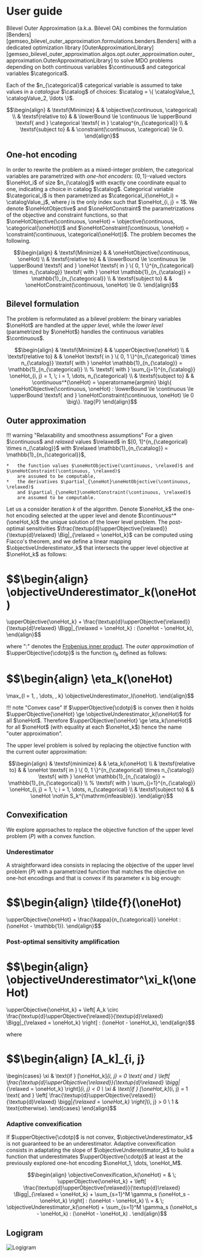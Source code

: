<!--
Copyright 2021 IRT Saint Exupéry, https://www.irt-saintexupery.com

This work is licensed under the Creative Commons Attribution-ShareAlike 4.0
International License. To view a copy of this license, visit
http://creativecommons.org/licenses/by-sa/4.0/ or send a letter to Creative
Commons, PO Box 1866, Mountain View, CA 94042, USA.
-->
# User guide

Bilevel Outer Approximation (a.k.a. Bilevel OA)
combines the formulation
[Benders][gemseo_bilevel_outer_approximation.formulations.benders.Benders]
with a dedicated optimization library
[OuterApproximationLibrary][gemseo_bilevel_outer_approximation.algos.opt.outer_approximation.outer_approximation.OuterApproximationLibrary]
to solve MDO problems depending on both continuous variables $\continuous$ and categorical variables $\categorical$.

Each of the $n_{\categorical}$ categorical variable is assumed to take values in a *catalogue* $\catalog$ of choices:
$\catalog = \{ \catalogValue_1, \catalogValue_2, \ldots \}$.

$$\begin{align}
& \textsf{Minimize}    & & \objective(\continuous, \categorical) \\
& \textsf{relative to} & & \lowerBound \le \continuous \le \upperBound \textsf{ and } \categorical \textsf{ in } \catalog^{n_{\categorical}} \\
& \textsf{subject to}  & & \constraint(\continuous, \categorical) \le 0.
\end{align}$$

## One-hot encoding

In order to rewrite the problem as a mixed-integer problem,
the categorical variables are parametrized with *one-hot encoders*:
$\{0, 1\}$-valued vectors $\oneHot_i$ of size $n_{\catalog}$ with exactly one coordinate equal to one,
indicating a choice in catalog $\catalog$.
Categorical variable $\categorical_i$ is then parametrized as $\categorical_i(\oneHot_i) = \catalogValue_j$,
where $j$ is the only index such that $\oneHot_{i, j} = 1$.
We denote $\oneHotObjective$ and $\oneHotConstraint$ the parametrizations of the objective and constraint functions,
so that $\oneHotObjective(\continuous, \oneHot) = \objective(\continuous, \categorical(\oneHot))$ and $\oneHotConstraint(\continuous, \oneHot) = \constraint(\continuous, \categorical(\oneHot))$.
The problem becomes the following.

$$\begin{align}
& \textsf{Minimize}    & & \oneHotObjective(\continuous, \oneHot) \\
& \textsf{relative to} & & \lowerBound \le \continuous \le \upperBound \textsf{ and }
                           \oneHot \textsf{ in } \{ 0, 1 \}^{n_{\categorical} \times n_{\catalog}}
                           \textsf{ with } \oneHot \mathbb{1}_{n_{\catalog}} = \mathbb{1}_{n_{\categorical}} \\
& \textsf{subject to}  & & \oneHotConstraint(\continuous, \oneHot) \le 0.
\end{align}$$

## Bilevel formulation

The problem is reformulated as a bilevel problem:
the binary variables $\oneHot$ are handled at the *upper level*,
while the *lower level* (parametrized by $\oneHot$) handles the continuous variables $\continuous$.

$$\begin{align}
& \textsf{Minimize}    & & \upperObjective{\oneHot} \\
& \textsf{relative to} & & \oneHot \textsf{ in } \{ 0, 1 \}^{n_{\categorical} \times n_{\catalog}}
                           \textsf{ with } \oneHot \mathbb{1}_{n_{\catalog}} = \mathbb{1}_{n_{\categorical}} \\
%                           \textsf{ with } \sum_{j=1}^{n_{\catalog}} \oneHot_{i, j} = 1, \; i = 1, \dots, n_{\categorical} \\
& \textsf{subject to}  & & \continuous^*(\oneHot) = \operatorname{argmin}
                           \big\{ \oneHotObjective(\continuous, \oneHot) : \lowerBound \le \continuous \le \upperBound \textsf{ and } \oneHotConstraint(\continuous, \oneHot) \le 0 \big\}.
\tag{P}
\end{align}$$

<!-- $$\begin{align}
& \textsf{Minimize}    & & \objective(\continuous^*, \categorical) \\
& \textsf{relative to} & & \categorical \textsf{ in } \catalog^{n_{\categorical}} \\
& \textsf{subject to}  & & \continuous^* \in \operatorname{argmin}\{ \objective(\continuous, \categorical) : \lowerBound \le \continuous \le \upperBound \textsf{ and } \constraint(\continuous, \categorical) \le 0 \}.
\end{align}$$ -->

## Outer approximation

!!! warning "Relaxability and smoothness assumptions"
    For a given $\continuous$ and *relaxed* values $\relaxed$ in $[0, 1]^{n_{\categorical} \times n_{\catalog}}$
    with $\relaxed \mathbb{1}_{n_{\catalog}} = \mathbb{1}_{n_{\categorical}}$,

    *   the function values $\oneHotObjective(\continuous, \relaxed)$ and $\oneHotConstraint(\continuous, \relaxed)$
        are assumed to be computable,
    *   the derivatives $\partial_{\oneHot}\oneHotObjective(\continuous, \relaxed)$
        and $\partial_{\oneHot}\oneHotConstraint(\continuous, \relaxed)$
        are assumed to be computable.

Let us a consider iteration $k$ of the algorithm.
Denote $\oneHot_k$ the one-hot encoding selected at the upper level
and denote $\continuous^*(\oneHot_k)$ the unique solution of the lower level problem.
The post-optimal sensitivities
$\frac{\textup{d}\upperObjective{\relaxed}}{\textup{d}\relaxed}
\Big|_{\relaxed = \oneHot_k}$
can be computed using Fiacco's theorem,
and we define a linear mapping $\objectiveUnderestimator_k$ that intersects the upper level objective
at $\oneHot_k$ as follows:

$$\begin{align}
\objectiveUnderestimator_k(\oneHot)
=
\upperObjective{\oneHot_k}
+
\frac{\textup{d}\upperObjective{\relaxed}}{\textup{d}\relaxed}
\Bigg|_{\relaxed = \oneHot_k} : (\oneHot - \oneHot_k),
\end{align}$$

where "$:$" denotes the [Frobenius inner product](https://en.wikipedia.org/wiki/Frobenius_inner_product).
The *outer approximation* of $\upperObjective{\cdotp}$ is the function $\eta_k$ defined as follows:

$$\begin{align}
\eta_k(\oneHot)
=
\max_{l = 1, \, \dots, \, k} \objectiveUnderestimator_l(\oneHot).
\end{align}$$

!!! note "Convex case"
    If $\upperObjective{\cdotp}$ is convex
    then it holds $\upperObjective{\oneHot} \ge \objectiveUnderestimator_k(\oneHot)$ for all $\oneHot$.
    Therefore $\upperObjective{\oneHot} \ge \eta_k(\oneHot)$ for all $\oneHot$
    (with equality at each $\oneHot_k$)
    hence the name "outer approximation".

The upper level problem is solved by replacing the objective function with the current outer approximation:

$$\begin{align}
& \textsf{minimize}    & & \eta_k(\oneHot) \\
& \textsf{relative to} & & \oneHot \textsf{ in } \{ 0, 1 \}^{n_{\categorical} \times n_{\catalog}}
                           \textsf{ with } \oneHot \mathbb{1}_{n_{\catalog}} = \mathbb{1}_{n_{\categorical}} \\
%                           \textsf{ with } \sum_{j=1}^{n_{\catalog}} \oneHot_{i, j} = 1, \; i = 1, \dots, n_{\categorical} \\
& \textsf{subject to}  & & \oneHot \not\in S_k^{\mathrm{infeasible}}.
\end{align}$$

## Convexification

We explore approaches to replace the objective function of the upper level problem $(P)$
with a convex function.

### Underestimator

A straightforward idea consists in replacing the objective of the upper level problem $(P)$
with a parametrized function that matches the objective on one-hot encodings
and that is convex if its parameter $\kappa$ is big enough:

$$\begin{align}
\tilde{f}(\oneHot)
=
\upperObjective{\oneHot}
+
\frac{\kappa}{n_{\categorical}} \oneHot : (\oneHot - \mathbb{1}).
\end{align}$$

### Post-optimal sensitivity amplification

$$\begin{align}
\objectiveUnderestimator^\xi_k(\oneHot)
=
\upperObjective{\oneHot_k}
+
\left[
A_k \circ
\frac{\textup{d}\upperObjective{\relaxed}}{\textup{d}\relaxed}
\Bigg|_{\relaxed = \oneHot_k}
\right]
: (\oneHot - \oneHot_k),
\end{align}$$

where

$$\begin{align}
[A_k]_{i, j}
=
\begin{cases}
\xi
&
\text{if } [\oneHot_k]_{i, j} = 0
\text{ and } \left[
    \frac{\textup{d}\upperObjective{\relaxed}}{\textup{d}\relaxed}
    \bigg|_{\relaxed = \oneHot_k}
    \right]_{i, j} < 0
\\
\xi
&
\text{if } [\oneHot_k]_{i, j} = 1
\text{ and } \left[
    \frac{\textup{d}\upperObjective{\relaxed}}{\textup{d}\relaxed}
    \bigg|_{\relaxed = \oneHot_k}
    \right]_{i, j} > 0
\\
1 & \text{otherwise}.
\end{cases}
\end{align}$$

### Adaptive convexification

If $\upperObjective{\cdotp}$ is not convex,
$\objectiveUnderestimator_k$ is not guaranteed to be an underestimator.
Adaptive convexification consists in adaptating the slope of $\objectiveUnderestimator_k$
to build a function that underestimates $\upperObjective{\cdotp}$
at least at the previously explored one-hot encoding $\oneHot_1, \dots, \oneHot_M$.


$$\begin{align}
\objectiveConvexification_k(\oneHot)
= & \;
\upperObjective{\oneHot_k}
+
\left[
\frac{\textup{d}\upperObjective{\relaxed}}{\textup{d}\relaxed}
\Bigg|_{\relaxed = \oneHot_k}
+
\sum_{s=1}^M \gamma_s (\oneHot_s - \oneHot_k)
\right]
: (\oneHot - \oneHot_k)
\\
= & \;
\objectiveUnderestimator_k(\oneHot)
+
\sum_{s=1}^M \gamma_s (\oneHot_s - \oneHot_k) : (\oneHot - \oneHot_k)
.
\end{align}$$


## Logigram

![Logigram](logigram.png)
